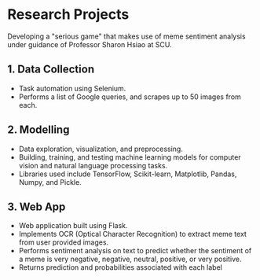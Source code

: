 # Research Projects

Developing a "serious game" that makes use of meme sentiment analysis under guidance of Professor Sharon Hsiao at SCU. 

## 1. Data Collection
- Task automation using Selenium.
- Performs a list of Google queries, and scrapes up to 50 images from each.

## 2. Modelling 
- Data exploration, visualization, and preprocessing.
- Building, training, and testing machine learning models for computer vision and natural language processing tasks.
- Libraries used include TensorFlow, Scikit-learn, Matplotlib, Pandas, Numpy, and Pickle.

## 3. Web App
- Web application built using Flask. 
- Implements OCR (Optical Character Recognition) to extract meme text from user provided images.
- Performs sentiment analysis on text to predict whether the sentiment of a meme is very negative, negative, neutral, positive, or very positive.
- Returns prediction and probabilities associated with each label

